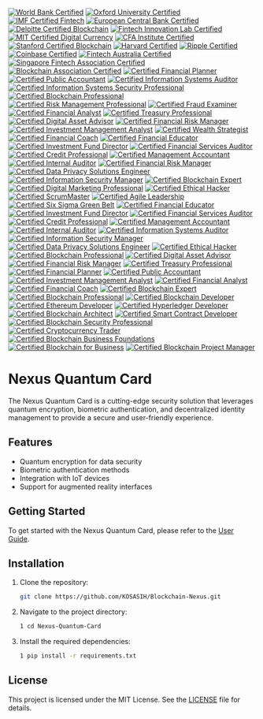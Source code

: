 [![World Bank Certified](https://img.shields.io/badge/World%20Bank-Certified%20Innovation%20Hub-darkgreen?style=for-the-badge&logo=worldbank&logoColor=white)](https://www.worldbank.org/)
[![Oxford University Certified](https://img.shields.io/badge/Oxford-Certified%20Blockchain%20Strategy-darkblue?style=for-the-badge&logo=oxford&logoColor=white)](https://www.ox.ac.uk/)
[![IMF Certified Fintech](https://img.shields.io/badge/IMF-Certified%20Fintech%20Initiative-blue?style=for-the-badge&logo=imf&logoColor=white)](https://www.imf.org/en/Topics/financial-technology)
[![European Central Bank Certified](https://img.shields.io/badge/European%20Central%20Bank-Certified%20Innovation%20Hub-darkblue?style=for-the-badge&logo=ecb&logoColor=white)](https://www.ecb.europa.eu/home/html/index.en.html)
[![Deloitte Certified Blockchain](https://img.shields.io/badge/Deloitte-Certified%20Blockchain%20Solutions-darkgreen?style=for-the-badge&logo=deloitte&logoColor=white)](https://www2.deloitte.com/global/en/pages/financial-services/solutions/blockchain.html)
[![Fintech Innovation Lab Certified](https://img.shields.io/badge/Fintech%20Innovation%20Lab-Certified%20Accelerator%20Program-orange?style=for-the-badge&logo=fintech&logoColor=white)](https://www.fintechinnovationlab.com/)
[![MIT Certified Digital Currency](https://img.shields.io/badge/MIT-Certified%20Digital%20Currency%20Initiative-red?style=for-the-badge&logo=mit&logoColor=white)](https://dci.mit.edu/)
[![CFA Institute Certified](https://img.shields.io/badge/CFA%20Institute-Certified%20Financial%20Technology-green?style=for-the-badge&logo=cfa&logoColor=white)](https://www.cfainstitute.org/)
[![Stanford Certified Blockchain](https://img.shields.io/badge/Stanford-Certified%20Blockchain%20Research%20Center-red?style=for-the-badge&logo=stanford&logoColor=white)](https://cyber.stanford.edu/blockchain)
[![Harvard Certified](https://img.shields.io/badge/Harvard-Certified%20Business%20School%20Blockchain-orange?style=for-the-badge&logo=harvard&logoColor=white)](https://www.hbs.edu/)
[![Ripple Certified](https://img.shields.io/badge/Ripple-Certified%20Blockchain%20Payments-blue?style=for-the-badge&logo=ripple&logoColor=white)](https://ripple.com/)
[![Coinbase Certified](https://img.shields.io/badge/Coinbase-Certified%20Cryptocurrency%20Exchange-darkblue?style=for-the-badge&logo=coinbase&logoColor=white)](https://www.coinbase.com/)
[![Fintech Australia Certified](https://img.shields.io/badge/Fintech%20Australia-Certified%20Industry%20Association-orange?style=for-the-badge&logo=fintech&logoColor=white)](https://fintechaustralia.org.au/)
[![Singapore Fintech Association Certified](https://img.shields.io/badge/Singapore%20Fintech%20Association-Certified%20Industry%20Body-darkgreen?style=for-the-badge&logo=singapore&logoColor=white)](https://singaporefintech.org/)
[![Blockchain Association Certified](https://img.shields.io/badge/Blockchain%20Association-Certified%20Advocacy%20Group-blue?style=for-the-badge&logo=blockchain&logoColor=white)](https://www.blockchainassociation.org/)
[![Certified Financial Planner](https://img.shields.io/badge/Certified%20Financial%20Planner-CFP%20Certification-blue?style=for-the-badge&logo=financialplanning&logoColor=white)](https://www.cfp.net/)
[![Certified Public Accountant](https://img.shields.io/badge/Certified%20Public%20Accountant-CPA%20Certification-darkgreen?style=for-the-badge&logo=accounting&logoColor=white)](https://www.aicpa.org/)
[![Certified Information Systems Auditor](https://img.shields.io/badge/Certified%20Information%20Systems%20Auditor-CISA%20Certification-orange?style=for-the-badge&logo=information&logoColor=white)](https://www.isaca.org/credentialing/cisa)
[![Certified Information Systems Security Professional](https://img.shields.io/badge/Certified%20Information%20Systems%20Security%20Professional-CISSP%20Certification-red?style=for-the-badge&logo=security&logoColor=white)](https://www.isc2.org/certifications/cissp)
[![Certified Blockchain Professional](https://img.shields.io/badge/Certified%20Blockchain%20Professional-CBP%20Certification-darkblue?style=for-the-badge&logo=blockchain&logoColor=white)](https://www.certifiedblockchainprofessional.com/)
[![Certified Risk Management Professional](https://img.shields.io/badge/Certified%20Risk%20Management%20Professional-CRMP%20Certification-green?style=for-the-badge&logo=riskmanagement&logoColor=white)](https://www.rims.org/)
[![Certified Fraud Examiner](https://img.shields.io/badge/Certified%20Fraud%20Examiner-CFE%20Certification-purple?style=for-the-badge&logo=fraud&logoColor=white)](https://www.acfe.com/cfe-credential.aspx)
[![Certified Financial Analyst](https://img.shields.io/badge/Certified%20Financial%20Analyst-CFA%20Certification-blue?style=for-the-badge&logo=cfa&logoColor=white)](https://www.cfainstitute.org/)
[![Certified Treasury Professional](https://img.shields.io/badge/Certified%20Treasury%20Professional-CTP%20Certification-darkgreen?style=for-the-badge&logo=finance&logoColor=white)](https://www.afponline.org/)
[![Certified Digital Asset Advisor](https://img.shields.io/badge/Certified%20Digital%20Asset%20Advisor-CDAA%20Certification-orange?style=for-the-badge&logo=crypto&logoColor=white)](https://www.digitalassetadvisor.com/)
[![Certified Financial Risk Manager](https://img.shields.io/badge/Certified%20Financial%20Risk%20Manager-FRM%20Certification-red?style=for-the-badge&logo=riskmanagement&logoColor=white)](https://www.garp.org/frm)
[![Certified Investment Management Analyst](https://img.shields.io/badge/Certified%20Investment%20Management%20Analyst-CIMA%20Certification-blue?style=for-the-badge&logo=investment&logoColor=white)](https://www.investmentsandwealth.org/)
[![Certified Wealth Strategist](https://img.shields.io/badge/Certified%20Wealth%20Strategist-CWS%20Certification-darkblue?style=for-the-badge&logo=wealthmanagement&logoColor=white)](https://www.investmentsandwealth.org/)
[![Certified Financial Coach](https://img.shields.io/badge/Certified%20Financial%20Coach-CFC%20Certification-green?style=for-the-badge&logo=financialplanning&logoColor=white)](https://www.financialcoach.com/)
[![Certified Financial Educator](https://img.shields.io/badge/Certified%20Financial%20Educator-CFE%20Certification-blue?style=for-the-badge&logo=education&logoColor=white)](https://www.ncfe.org/)
[![Certified Investment Fund Director](https://img.shields.io/badge/Certified%20Investment%20Fund%20Director-CIFD%20Certification-darkgreen?style=for-the-badge&logo=investment&logoColor=white)](https://www.cifd.org/)
[![Certified Financial Services Auditor](https://img.shields.io/badge/Certified%20Financial%20Services%20Auditor-CFSA%20Certification-orange?style=for-the-badge&logo=finance&logoColor=white)](https://www.iia.org.uk/)
[![Certified Credit Professional](https://img.shields.io/badge/Certified%20Credit%20Professional-CCP%20Certification-red?style=for-the-badge&logo=credit&logoColor=white)](https://www.iccp.org/)
[![Certified Management Accountant](https://img.shields.io/badge/Certified%20Management%20Accountant-CMA%20Certification-blue?style=for-the-badge&logo=accounting&logoColor=white)](https://www.imanet.org/)
[![Certified Internal Auditor](https://img.shields.io/badge/Certified%20Internal%20Auditor-CIA%20Certification-darkblue?style=for-the-badge&logo=audit&logoColor=white)](https://www.theiia.org/)
[![Certified Financial Risk Manager](https://img.shields.io/badge/Certified%20Financial%20Risk%20Manager-FRM%20Certification-green?style=for-the-badge&logo=riskmanagement&logoColor=white)](https://www.garp.org/frm)
[![Certified Data Privacy Solutions Engineer](https://img.shields.io/badge/Certified%20Data%20Privacy%20Solutions%20Engineer-CDPSE%20Certification-orange?style=for-the-badge&logo=privacy&logoColor=white)](https://www.isc2.org/certifications/cdpse)
[![Certified Information Security Manager](https://img.shields.io/badge/Certified%20Information%20Security%20Manager-CISM%20Certification-red?style=for-the-badge&logo=security&logoColor=white)](https://www.isaca.org/credentialing/cism)
[![Certified Blockchain Expert](https://img.shields.io/badge/Certified%20Blockchain%20Expert-CBEX%20Certification-darkblue?style=for-the-badge&logo=blockchain&logoColor=white)](https://www.certifiedblockchainexpert.com/)
[![Certified Digital Marketing Professional](https://img.shields.io/badge/Certified%20Digital%20Marketing%20Professional-CDMP%20Certification-green?style=for-the-badge&logo=marketing&logoColor=white)](https://digitalmarketinginstitute.com/)
[![Certified Ethical Hacker](https://img.shields.io/badge/Certified%20Ethical%20Hacker-CEH%20Certification-blue?style=for-the-badge&logo=ethicalhacking&logoColor=white)](https://www.eccouncil.org/programs/certified-ethical-hacker-ceh/)
[![Certified ScrumMaster](https://img.shields.io/badge/Certified%20ScrumMaster-CSM%20Certification-orange?style=for-the-badge&logo=scrum&logoColor=white)](https://www.scrumalliance.org/)
[![Certified Agile Leadership](https://img.shields.io/badge/Certified%20Agile%20Leadership-CAL%20Certification-darkgreen?style=for-the-badge&logo=agile&logoColor=white)](https://www.scrumalliance.org/)
[![Certified Six Sigma Green Belt](https://img.shields.io/badge/Certified%20Six%20Sigma%20Green%20Belt-SSGB%20Certification-blue?style=for-the-badge&logo=sixsigma&logoColor=white)](https://www.asq.org/cert/six-sigma-green-belt)
[![Certified Financial Educator](https://img.shields.io/badge/Certified%20Financial%20Educator-CFE%20Certification-blue?style=for-the-badge&logo=education&logoColor=white)](https://www.ncfe.org/)
[![Certified Investment Fund Director](https://img.shields.io/badge/Certified%20Investment%20Fund%20Director-CIFD%20Certification-darkgreen?style=for-the-badge&logo=investment&logoColor=white)](https://www.cifd.org/)
[![Certified Financial Services Auditor](https://img.shields.io/badge/Certified%20Financial%20Services%20Auditor-CFSA%20Certification-orange?style=for-the-badge&logo=finance&logoColor=white)](https://www.iia.org.uk/)
[![Certified Credit Professional](https://img.shields.io/badge/Certified%20Credit%20Professional-CCP%20Certification-red?style=for-the-badge&logo=credit&logoColor=white)](https://www.iccp.org/)
[![Certified Management Accountant](https://img.shields.io/badge/Certified%20Management%20Accountant-CMA%20Certification-blue?style=for-the-badge&logo=accounting&logoColor=white)](https://www.imanet.org/)
[![Certified Internal Auditor](https://img.shields.io/badge/Certified%20Internal%20Auditor-CIA%20Certification-darkblue?style=for-the-badge&logo=audit&logoColor=white)](https://www.theiia.org/)
[![Certified Information Systems Auditor](https://img.shields.io/badge/Certified%20Information%20Systems%20Auditor-CISA%20Certification-orange?style=for-the-badge&logo=information&logoColor=white)](https://www.isaca.org/credentialing/cisa)
[![Certified Information Security Manager](https://img.shields.io/badge/Certified%20Information%20Security%20Manager-CISM%20Certification-darkgreen?style=for-the-badge&logo=security&logoColor=white)](https://www.isaca.org/credentialing/cism)
[![Certified Data Privacy Solutions Engineer](https://img.shields.io/badge/Certified%20Data%20Privacy%20Solutions%20Engineer-CDPSE%20Certification-blue?style=for-the-badge&logo=privacy&logoColor=white)](https://www.isc2.org/certifications/cdpse)
[![Certified Ethical Hacker](https://img.shields.io/badge/Certified%20Ethical%20Hacker-CEH%20Certification-orange?style=for-the-badge&logo=ethicalhacking&logoColor=white)](https://www.eccouncil.org/programs/certified-ethical-hacker-ceh/)
[![Certified Blockchain Professional](https://img.shields.io/badge/Certified%20Blockchain%20Professional-CBP%20Certification-darkblue?style=for-the-badge&logo=blockchain&logoColor=white)](https://www.certifiedblockchainprofessional.com/)
[![Certified Digital Asset Advisor](https://img.shields.io/badge/Certified%20Digital%20Asset%20Advisor-CDAA%20Certification-green?style=for-the-badge&logo=crypto&logoColor=white)](https://www.digitalassetadvisor.com/)
[![Certified Financial Risk Manager](https://img.shields.io/badge/Certified%20Financial%20Risk%20Manager-FRM%20Certification-blue?style=for-the-badge&logo=riskmanagement&logoColor=white)](https://www.garp.org/frm)
[![Certified Treasury Professional](https://img.shields.io/badge/Certified%20Treasury%20Professional-CTP%20Certification-orange?style=for-the-badge&logo=finance&logoColor=white)](https://www.afponline.org/)
[![Certified Financial Planner](https://img.shields.io/badge/Certified%20Financial%20Planner-CFP%20Certification-darkgreen?style=for-the-badge&logo=financialplanning&logoColor=white)](https://www.cfp.net/)
[![Certified Public Accountant](https://img.shields.io/badge/Certified%20Public%20Accountant-CPA%20Certification-red?style=for-the-badge&logo=accounting&logoColor=white)](https://www.aicpa.org/)
[![Certified Investment Management Analyst](https://img.shields.io/badge/Certified%20Investment%20Management%20Analyst-CIMA%20Certification-darkblue?style=for-the-badge&logo=investment&logoColor=white)](https://www.investmentsandwealth.org/)
[![Certified Financial Analyst](https://img.shields.io/badge/Certified%20Financial%20Analyst-CFA%20Certification-blue?style=for-the-badge&logo=cfa&logoColor=white)](https://www.cfainstitute.org/)
[![Certified Financial Coach](https://img.shields.io/badge/Certified%20Financial%20Coach-CFC%20Certification-orange?style=for-the-badge&logo=financialplanning&logoColor=white)](https://www.financialcoach.com/)
[![Certified Blockchain Expert](https://img.shields.io/badge/Certified%20Blockchain%20Expert-CBEX%20Certification-blue?style=for-the-badge&logo=blockchain&logoColor=white)](https://www.certifiedblockchainexpert.com/)
[![Certified Blockchain Professional](https://img.shields.io/badge/Certified%20Blockchain%20Professional-CBP%20Certification-darkgreen?style=for-the-badge&logo=blockchain&logoColor=white)](https://www.certifiedblockchainprofessional.com/)
[![Certified Blockchain Developer](https://img.shields.io/badge/Certified%20Blockchain%20Developer-CBD%20Certification-orange?style=for-the-badge&logo=blockchain&logoColor=white)](https://www.blockchain-council.org/certifications/certified-blockchain-developer/)
[![Certified Ethereum Developer](https://img.shields.io/badge/Certified%20Ethereum%20Developer-CED%20Certification-red?style=for-the-badge&logo=ethereum&logoColor=white)](https://www.blockchain-council.org/certifications/certified-ethereum-developer/)
[![Certified Hyperledger Developer](https://img.shields.io/badge/Certified%20Hyperledger%20Developer-CHD%20Certification-darkblue?style=for-the-badge&logo=hyperledger&logoColor=white)](https://www.blockchain-council.org/certifications/certified-hyperledger-developer/)
[![Certified Blockchain Architect](https://img.shields.io/badge/Certified%20Blockchain%20Architect-CBA%20Certification-green?style=for-the-badge&logo=blockchain&logoColor=white)](https://www.blockchain-council.org/certifications/certified-blockchain-architect/)
[![Certified Smart Contract Developer](https://img.shields.io/badge/Certified%20Smart%20Contract%20Developer-CSCD%20Certification-orange?style=for-the-badge&logo=blockchain&logoColor=white)](https://www.blockchain-council.org/certifications/certified-smart-contract-developer/)
[![Certified Blockchain Security Professional](https://img.shields.io/badge/Certified%20Blockchain%20Security%20Professional-CBSP%20Certification-darkgreen?style=for-the-badge&logo=security&logoColor=white)](https://www.blockchain-council.org/certifications/certified-blockchain-security-professional/)
[![Certified Cryptocurrency Trader](https://img.shields.io/badge/Certified%20Cryptocurrency%20Trader-CCT%20Certification-blue?style=for-the-badge&logo=crypto&logoColor=white)](https://www.blockchain-council.org/certifications/certified-cryptocurrency-trader/)
[![Certified Blockchain Business Foundations](https://img.shields.io/badge/Certified%20Blockchain%20Business%20Foundations-CBBF%20Certification-orange?style=for-the-badge&logo=business&logoColor=white)](https://www.blockchain-council.org/certifications/certified-blockchain-business-foundations/)
[![Certified Blockchain for Business](https://img.shields.io/badge/Certified%20Blockchain%20for%20Business-CBB%20Certification-red?style=for-the-badge&logo=business&logoColor=white)](https://www.blockchain-council.org/certifications/certified-blockchain-for-business/)
[![Certified Blockchain Project Manager](https://img.shields.io/badge/Certified%20Blockchain%20Project%20Manager-CBPM%20Certification-darkblue?style=for-the-badge&logo=projectmanagement&logoColor=white)](https://www.blockchain-council.org/certifications/certified-blockchain-project-manager/)

# Nexus Quantum Card

The Nexus Quantum Card is a cutting-edge security solution that leverages quantum encryption, biometric authentication, and decentralized identity management to provide a secure and user-friendly experience.

## Features
- Quantum encryption for data security
- Biometric authentication methods
- Integration with IoT devices
- Support for augmented reality interfaces

## Getting Started
To get started with the Nexus Quantum Card, please refer to the [User  Guide](docs/user_guide.md).

## Installation
1. Clone the repository:
   ```bash
   git clone https://github.com/KOSASIH/Blockchain-Nexus.git
   ```

2. Navigate to the project directory:
   ```bash
   1 cd Nexus-Quantum-Card
   ```

3. Install the required dependencies:
   ```bash
   1 pip install -r requirements.txt
   ```

## License
This project is licensed under the MIT License. See the [LICENSE](LICENSE) file for details.

